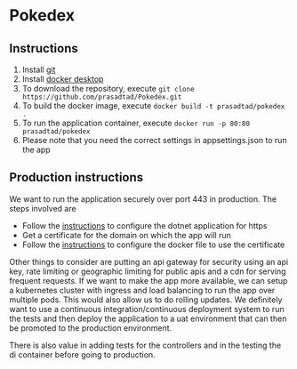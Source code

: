 # Pokedex

## Instructions

1. Install [git](https://git-scm.com)
2. Install [docker desktop](https://www.docker.com/products/docker-desktop)
3. To download the repository, execute `git clone https://github.com/prasadtad/Pokedex.git`
3. To build the docker image, execute `docker build -t prasadtad/pokedex .`
4. To run the application container, execute `docker run -p 80:80 prasadtad/pokedex`
5. Please note that you need the correct settings in appsettings.json to run the app

## Production instructions

We want to run the application securely over port 443 in production. The steps involved are 
* Follow the [instructions](https://docs.microsoft.com/en-us/aspnet/core/security/enforcing-ssl?view=aspnetcore-5.0&tabs=visual-studio) to configure the dotnet application for https
* Get a certificate for the domain on which the app will run
* Follow the [instructions](https://docs.microsoft.com/en-us/aspnet/core/security/docker-compose-https?view=aspnetcore-5.0) to configure the docker file to use the certificate 

Other things to consider are putting an api gateway for security using an api key, rate limiting or geographic limiting for public apis and a cdn for serving frequent requests. If we want to make the app more available, we can setup a kubernetes cluster with ingress and load balancing to run the app over multiple pods. This would also allow us to do rolling updates. We definitely want to use a continuous integration/continuous deployment system to run the tests and then deploy the application to a uat environment that can then be promoted to the production environment.

There is also value in adding tests for the controllers and in the testing the di container before going to production.
